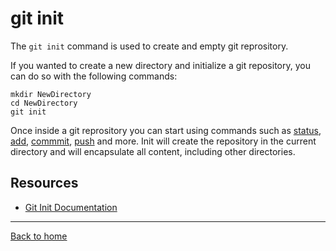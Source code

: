 # git init

The `git init` command is used to create and empty git reprository.

If you wanted to create a new directory and initialize a git repository, you can do so with the following commands:
```
mkdir NewDirectory
cd NewDirectory
git init
```

Once inside a git reprository you can start using commands such as 
[status](./Status.md),
[add](./Add.md),
[commmit](./Commit.md),
[push](./Push.md)
and more.
Init will create the repository in the current directory and will encapsulate all content, including other directories.

## Resources
- [Git Init Documentation](https://git-scm.com/docs/git-init)
---
[Back to home](../READMe.md)